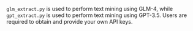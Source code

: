 
`glm_extract.py` is used to perform text mining using GLM-4, while `gpt_extract.py` is used to perform text mining using GPT-3.5. Users are required to obtain and provide your own API keys.
